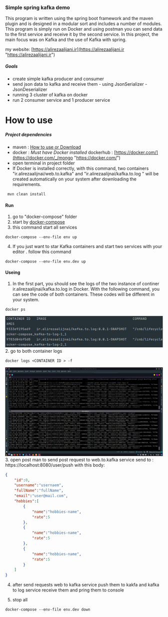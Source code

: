 ### Simple spring kafka demo

This program is written using the spring boot framework and the maven plugin and is designed in a modular sort and includes a number of modules. This program is simply run on Docker and using postman you can send data to the first service and receive it by the second service. In this project, the main focus was on Kafka and the use of Kafka with spring.

my website: [https://alirezaalijani.ir](https://alirezaalijani.ir "https://alirezaalijani.ir")
##### Goals
- create simple kafka producer and consumer
- send json data to kafka and receive them - using JsonSerializer - JsonDeserializer
- running 3 cluster of kafka on docker
- run 2 consumer service and 1 producer service

# How to use
##### Project dependencies
- maven  : [How to use or Download](https://maven.apache.org/ "How to use or Download")
- docker : *Must have Docker installed* 
dockerhub : [https://docker.com/](https://docker.com/_/mongo "https://docker.com/")
- open terminal in project folder
- If Docker is installed correctly, with this command, two containers "ir.alirezaalijnai/web.to.kafka"  and "ir.alirezaalijnai/kafka.to.log " will be created automatically on your system after downloading the requirements.

```shell
 mvn clean install
```

#### Run
1. go to "docker-compose" folder 
2. start by [docker-compose](https://docs.docker.com/compose/ "docker-compose")
3. this command start all services
```shell
docker-compose --env-file env up
```

4. If you just want to star Kafka containers and start two services with your editor . follow this command
```shell
docker-compose --env-file env.dev up
```
#### Useing

1. In the first part, you should see the logs of the two instance of continer ir.alirezaalijnai/kafka.to.log in Docker. With the following command, you can see the code of both containers. These codes will be different in your system.
```shell
docker ps
```
![](https://github.com/alirezaalj/simple-spring-kafka-demo/blob/master/img/1.png)
2. go to both container logs
```shell
docker logs <CONTAINER ID > -f
```
![](https://github.com/alirezaalj/simple-spring-kafka-demo/blob/master/img/2.png)
3. open post man to send post request to web.to.kafka service
send to : https://localhost:8080/user/push
with this body:
```json
{
    "id":0,
    "username":"usernaem",
    "fullName":"fullName",
    "email":"user@mail.com",
    "hobbies":[
        {
            "name":"hobbies-name",
            "rate":5
        },
        {
            "name":"hobbies-name",
            "rate":5
        },
        {
            "name":"hobbies-name",
            "rate":5
        }
    ]
}
```
4. after send requests web to kafka service push them to kakfa and kafka to log service receive them and pring them to console

5. stop all
```shell
docker-compose --env-file env.dev down
```
